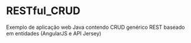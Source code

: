 # RESTful_CRUD
Exemplo de aplicação web Java contendo CRUD genérico REST baseado em entidades (AngularJS e API Jersey)
